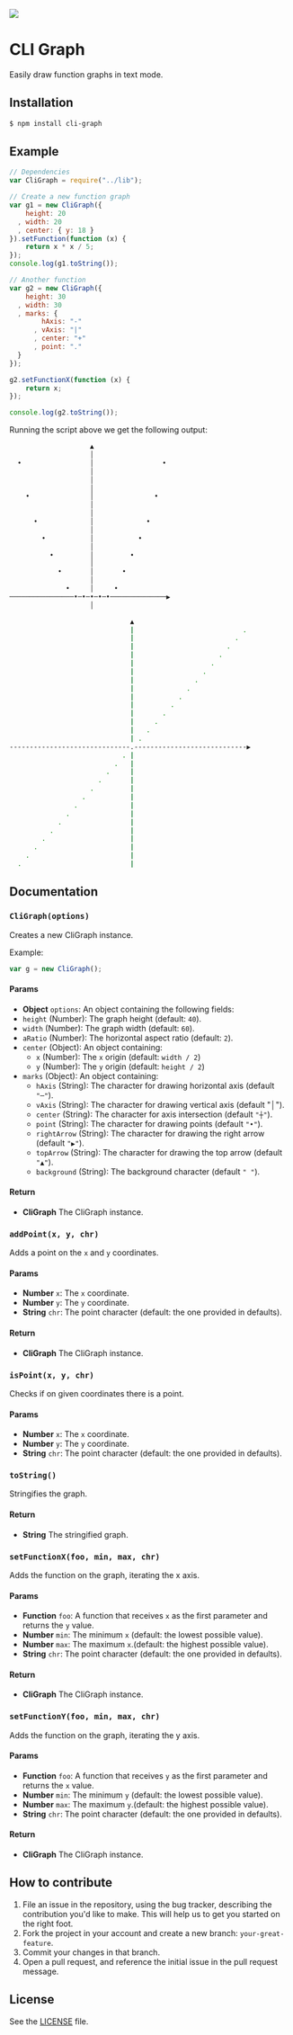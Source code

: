 ![](http://i.imgur.com/WMdX9YR.png)

CLI Graph
=========
Easily draw function graphs in text mode.

## Installation

```sh
$ npm install cli-graph
```

## Example

```js
// Dependencies
var CliGraph = require("../lib");

// Create a new function graph
var g1 = new CliGraph({
    height: 20
  , width: 20
  , center: { y: 18 }
}).setFunction(function (x) {
    return x * x / 5;
});
console.log(g1.toString());

// Another function
var g2 = new CliGraph({
    height: 30
  , width: 30
  , marks: {
        hAxis: "-"
      , vAxis: "|"
      , center: "+"
      , point: "."
  }
});

g2.setFunctionX(function (x) {
    return x;
});

console.log(g2.toString());
```

Running the script above we get the following output:

```sh
                    ▲
                    │
  •                 │                 •
                    │
                    │
                    │
    •               │               •
                    │
                    │
      •             │             •
                    │
        •           │           •
                    │
          •         │         •
                    │
            •       │       •
                    │
              •     │     •
────────────────•─•─•─•─•──────────────▶
                    │

                              ▲
                              |                           .
                              |                         .
                              |                       .
                              |                     .
                              |                   .
                              |                 .
                              |               .
                              |             .
                              |           .
                              |         .
                              |       .
                              |     .
                              |   .
                              | .
------------------------------.----------------------------▶
                            . |
                          .   |
                        .     |
                      .       |
                    .         |
                  .           |
                .             |
              .               |
            .                 |
          .                   |
        .                     |
      .                       |
    .                         |
  .                           |

```

## Documentation
### `CliGraph(options)`
Creates a new CliGraph instance.

Example:

```js
var g = new CliGraph();
```

#### Params
- **Object** `options`: An object containing the following fields:
 - `height` (Number): The graph height (default: `40`).
 - `width` (Number): The graph width (default: `60`).
 - `aRatio` (Number): The horizontal aspect ratio (default: `2`).
 - `center` (Object): An object containing:
   - `x` (Number): The `x` origin (default: `width / 2`)
   - `y` (Number): The `y` origin (default: `height / 2`)
 - `marks` (Object): An object containing:
   - `hAxis` (String): The character for drawing horizontal axis (default `"─"`).
   - `vAxis` (String): The character for drawing vertical axis (default "│").
   - `center` (String): The character for axis intersection (default `"┼"`).
   - `point` (String): The character for drawing points (default `"•"`).
   - `rightArrow` (String): The character for drawing the right arrow (default `"▶"`).
   - `topArrow` (String): The character for drawing the top arrow (default `"▲"`).
   - `background` (String): The background character (default `" "`).

#### Return
- **CliGraph** The CliGraph instance.

### `addPoint(x, y, chr)`
Adds a point on the `x` and `y` coordinates.

#### Params
- **Number** `x`: The `x` coordinate.
- **Number** `y`: The `y` coordinate.
- **String** `chr`: The point character (default: the one provided in defaults).

#### Return
- **CliGraph** The CliGraph instance.

### `isPoint(x, y, chr)`
Checks if on given coordinates there is a point.

#### Params
- **Number** `x`: The `x` coordinate.
- **Number** `y`: The `y` coordinate.
- **String** `chr`: The point character (default: the one provided in defaults).

### `toString()`
Stringifies the graph.

#### Return
- **String** The stringified graph.

### `setFunctionX(foo, min, max, chr)`
Adds the function on the graph, iterating the x axis.

#### Params
- **Function** `foo`: A function that receives `x` as the first parameter and returns the `y` value.
- **Number** `min`: The minimum `x` (default: the lowest possible value).
- **Number** `max`: The maximum `x`.(default: the highest possible value).
- **String** `chr`: The point character (default: the one provided in defaults).

#### Return
- **CliGraph** The CliGraph instance.

### `setFunctionY(foo, min, max, chr)`
Adds the function on the graph, iterating the y axis.

#### Params
- **Function** `foo`: A function that receives `y` as the first parameter and returns the `x` value.
- **Number** `min`: The minimum `y` (default: the lowest possible value).
- **Number** `max`: The maximum `y`.(default: the highest possible value).
- **String** `chr`: The point character (default: the one provided in defaults).

#### Return
- **CliGraph** The CliGraph instance.

## How to contribute
1. File an issue in the repository, using the bug tracker, describing the
   contribution you'd like to make. This will help us to get you started on the
   right foot.
2. Fork the project in your account and create a new branch:
   `your-great-feature`.
3. Commit your changes in that branch.
4. Open a pull request, and reference the initial issue in the pull request
   message.

## License
See the [LICENSE](./LICENSE) file.
